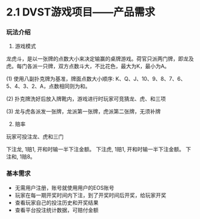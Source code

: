 # 2.1 DVST游戏项目——产品需求

### 玩法介绍

1. 游戏模式

龙虎斗，是以一张牌的点数大小来决定输赢的桌牌游戏。荷官只派两门牌，即龙及虎。每门各派一只牌，双方点数斗大，不比花色，最大为K，最小为A。

(1)  使用八副扑克牌为基准，牌面点数大小顺序: K、Q、J、10、9、8、7、6、5、4、3、2、A，点数相同则为和。

(2)  扑克牌洗好后放入牌靴内，游戏进行时玩家可竞猜龙、虎、和三项

(3)  龙与虎各派发一张牌，龙派第一张牌，虎派第二张牌，无须补牌

2. 赔率

玩家可投注龙、虎和三门

下注龙, 1赔1, 开和时输一半下注金额。
下注虎, 1赔1, 开和时输一半下注金额。
下注和, 1赔8。

### 基本需求

- 无需用户注册，账号就使用用户的EOS账号
- 玩家在每一期开奖时间内下注，到了开奖时间后开奖，给玩家开奖
- 查看玩家自己的投注历史和开奖结果
- 查看平台投注统计数据，可赔付金额

### 